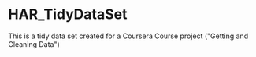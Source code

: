 HAR_TidyDataSet
===============

This is a tidy data set created for a Coursera Course project ("Getting and Cleaning Data")

